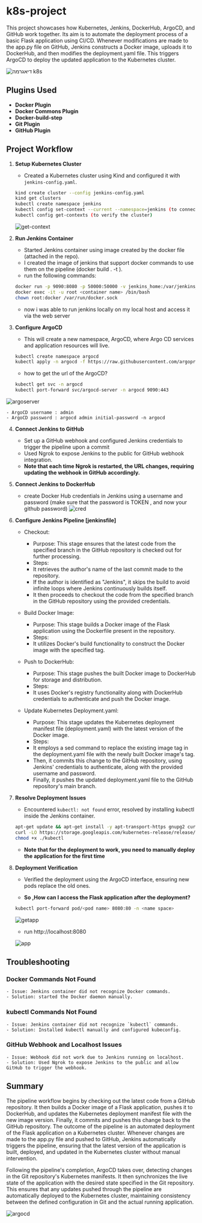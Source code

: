 # k8s-project
This project showcases how Kubernetes, Jenkins, DockerHub, ArgoCD, and GitHub work together. Its aim is to automate the deployment process of a basic Flask application using CI/CD. Whenever modifications are made to the app.py file on GitHub, Jenkins constructs a Docker image, uploads it to DockerHub, and then modifies the deployment.yaml file. This triggers ArgoCD to deploy the updated application to the Kubernetes cluster.


![_דיאגרמה k8s_](https://github.com/DorAvissar/K8S_Jenkins/assets/165499842/8da6839b-cc4b-40ba-bba8-c27dcd779116)

## Plugins Used
- **Docker Plugin**
- **Docker Commons Plugin**
- **Docker-build-step**
- **Git Plugin**
- **GitHub Plugin**


## Project Workflow

1. **Setup Kubernetes Cluster**
    - Created a Kubernetes cluster using Kind and configured it with `jenkins-config.yaml`.
    
    ```sh
    kind create cluster --config jenkins-config.yaml
    kind get clusters
    kubectl create namespace jenkins
    kubectl config set-context --current --namespace=jenkins (to connect the namespace to the cluster)
    kubectl config get-contexts (to verify the cluster)
    ```
    ![get-context](https://github.com/DorAvissar/K8S_Jenkins/assets/165499842/706ccf33-c77e-4936-b4da-9befbbbf3845)

2. **Run Jenkins Container**
    - Started Jenkins container using image created by the docker file (attached in the repo).
    - I created the image of jenkins that support docker commands to use them on the pipeline (docker build . -t <imagename>). 
    - run the following commands: 
    
    ```sh
    docker run -p 9090:8080 -p 50000:50000 -v jenkins_home:/var/jenkins_home -v /var/run/docker.sock:/var/run/docker.sock <imagename> 
    docker exec -it -u root <container name> /bin/bash
    chown root:docker /var/run/docker.sock
    ```
    - now i was able to run jenkins locally on my local host and access it via the web server

3. **Configure ArgoCD**
    - This will create a new namespace, ArgoCD, where Argo CD services and application resources will live.
    ```sh
    kubectl create namespace argocd
    kubectl apply -n argocd -f https://raw.githubusercontent.com/argoproj/argo-cd/stable/manifests/install.yaml
    ```

    - how to get the url of the ArgoCD? 
    ```sh
    kubectl get svc -n argocd
    kubectl port-forward svc/argocd-server -n argocd 9090:443
    ```
![argoserver](https://github.com/DorAvissar/K8S_Jenkins/assets/165499842/5f7e375a-2197-4f2e-a2b8-0cc833d38ad4)

    - ArgoCD username : admin
    - ArgoCD password : argocd admin initial-password -n argocd

4. **Connect Jenkins to GitHub**
    - Set up a GitHub webhook and configured Jenkins credentials to trigger the pipeline upon a commit 
    - Used Ngrok to expose Jenkins to the public for GitHub webhook integration.
    - **Note that each time Ngrok is restarted, the URL changes, requiring updating the webhook in GitHub accordingly.**

5. **Connect Jenkins to DockerHub**
    - create Docker Hub credentials in Jenkins using a username and password (make sure that the password is TOKEN , and now your github password)
![cred](https://github.com/DorAvissar/K8S_Jenkins/assets/165499842/9e4be6e8-dd64-4046-86d5-64fa53b933c6)


6. **Configure Jenkins Pipeline [jenkinsfile]**
    - Checkout:
        - Purpose: This stage ensures that the latest code from the specified branch in the GitHub repository is checked out for further processing.
        - Steps:
        - It retrieves the author's name of the last commit made to the repository.
        - If the author is identified as "Jenkins", it skips the build to avoid infinite loops where Jenkins continuously builds itself.
        - It then proceeds to checkout the code from the specified branch in the GitHub repository using the provided credentials.

    - Build Docker Image:
        - Purpose: This stage builds a Docker image of the Flask application using the Dockerfile present in the repository.
        - Steps:
        - It utilizes Docker's build functionality to construct the Docker image with the specified tag.
    
    - Push to DockerHub:
        - Purpose: This stage pushes the built Docker image to DockerHub for storage and distribution.
        - Steps:
        - It uses Docker's registry functionality along with DockerHub credentials to authenticate and push the Docker image.

    - Update Kubernetes Deployment.yaml:
        - Purpose: This stage updates the Kubernetes deployment manifest file (deployment.yaml) with the latest version of the Docker image.
        - Steps:
        - It employs a sed command to replace the existing image tag in the deployment.yaml file with the newly built Docker image's tag.
        - Then, it commits this change to the GitHub repository, using Jenkins' credentials to authenticate, along with the provided username and password.
        - Finally, it pushes the updated deployment.yaml file to the GitHub repository's main branch.

7. **Resolve Deployment Issues**
    - Encountered `kubectl: not found` error, resolved by installing kubectl inside the Jenkins container.
    
    ```sh
    apt-get update && apt-get install -y apt-transport-https gnupg2 curl
    curl -LO https://storage.googleapis.com/kubernetes-release/release/$(curl -s https://storage.googleapis.com/kubernetes-release/release/stable.txt)/bin/linux/amd64/kubectl
    chmod +x ./kubectl
    ```
    - **Note that for the deployment to work, you need to manually deploy the application for the first time**

8. **Deployment Verification**
    - Verified the deployment using the ArgoCD interface, ensuring new pods replace the old ones.

    - **So ,How can I access the Flask application after the deployment?** 
    ```sh
    kubectl port-forward pod/<pod name> 8080:80 -n <name space>
    ```
    ![getapp](https://github.com/DorAvissar/K8S_Jenkins/assets/165499842/a2d85685-499e-4194-885f-f663733ed1c7)
   
    - run http://localhost:8080
    
    ![app](https://github.com/DorAvissar/K8S_Jenkins/assets/165499842/90dd980e-2b14-4277-9d9f-31081232f255)


## Troubleshooting

### Docker Commands Not Found
    - Issue: Jenkins container did not recognize Docker commands.
    - Solution: started the Docker daemon manually.

### kubectl Commands Not Found
    - Issue: Jenkins container did not recognize `kubectl` commands.
    - Solution: Installed kubectl manually and configured kubeconfig.

### GitHub Webhook and Localhost Issues
    - Issue: Webhook did not work due to Jenkins running on localhost.
    - Solution: Used Ngrok to expose Jenkins to the public and allow GitHub to trigger the webhook.

## Summary
The pipeline workflow begins by checking out the latest code from a GitHub repository. It then builds a Docker image of a Flask application, pushes it to DockerHub, and updates the Kubernetes deployment manifest file with the new image version. Finally, it commits and pushes this change back to the GitHub repository.
The outcome of the pipeline is an automated deployment of the Flask application on a Kubernetes cluster. Whenever changes are made to the app.py file and pushed to GitHub, Jenkins automatically triggers the pipeline, ensuring that the latest version of the application is built, deployed, and updated in the Kubernetes cluster without manual intervention.

Following the pipeline's completion, ArgoCD takes over, detecting changes in the Git repository's Kubernetes manifests. It then synchronizes the live state of the application with the desired state specified in the Git repository. This ensures that any updates pushed through the pipeline are automatically deployed to the Kubernetes cluster, maintaining consistency between the defined configuration in Git and the actual running application.

![argocd](https://github.com/DorAvissar/K8S_Jenkins/assets/165499842/6e2adbc8-f994-4c8c-ad57-ecdcdb8777ac)


